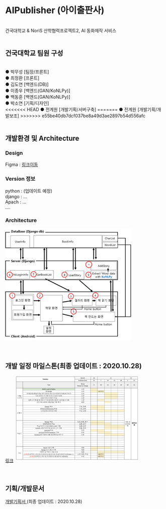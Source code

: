 # AIPublisher (아이출판사)
<br>건국대학교 & NoriS 산학협력프로젝트2, AI 동화제작 서비스
<br><br>
<h2>건국대학교 팀원 구성</h2><br>
● 박무성 [팀장/프론트]<br>
● 최정환 [프론트]<br>
● 김도연 [백엔드(DB)]<br>
● 이종우 [백엔드(GAN/KoNLPy)]<br>
● 백동훈 [백엔드(GAN/KoNLPy)]<br>
● 박소연 [기획/디자인]<br>
<<<<<<< HEAD
● 전계원 [개발기획/서버구축]
=======
● 전계원 [개발기획/개발보조]
>>>>>>> e55be40db7dcf037be8a49d3ae2897b54d556afc
<br><br>
<h2>개발환경 및 Architecture</h2>
<h3> Design </h3>
Figma : <a href="https://www.figma.com/file/2I5e8nm2OY6eFbSoDcGAyc/story-making?node-id=0%3A1">링크이동</a><br>
<h3> Version 정보 </h3>
python : (업데이트 예정)<br>
django : ...<br>
Apach : ...<br>
....<br>
<h3> Architecture </h3>
<img src="/readme/archi.png" width=400/><br>
<br><br>
<h2>개발 일정 마일스톤(최종 업데이트 : 2020.10.28)</h2>
<a href="https://docs.google.com/spreadsheets/d/1hevKGvI-bmilq7nAQvTttHMGRB8bzbCIXbjaxhf_FQc/edit#gid=398552217">링크</a>
<img src="/readme/dev_milestone.png" width=400/><br>
<br><br>
<h2>기획/개발문서</h2>
<a href="https://github.com//EatTheCode/Project_homework/blob/master/readme/AIPublisher_Development_Plan.pptx?raw=true"> 개발기획서 </a> (최종 업데이트 : 2020.10.28)<br>
